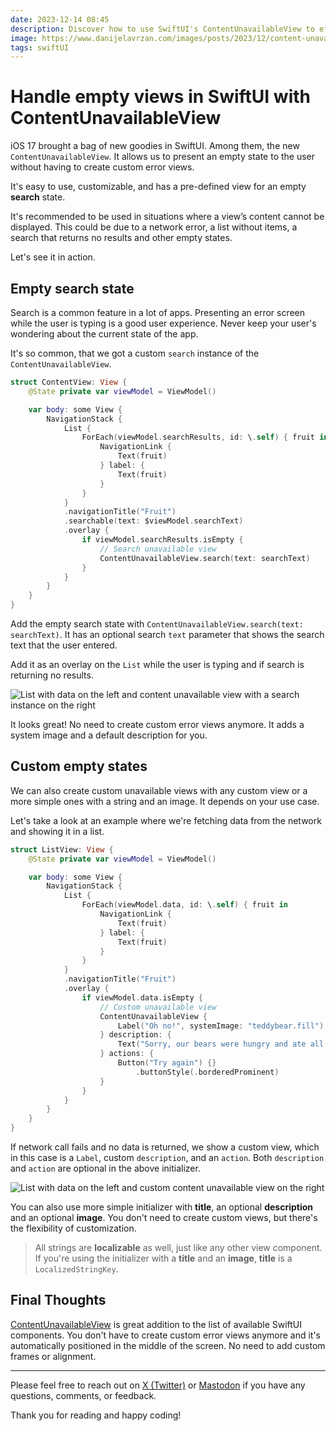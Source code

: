 ```yaml
---
date: 2023-12-14 08:45
description: Discover how to use SwiftUI's ContentUnavailableView to effortlessly handle empty views in your app. It's easy to use, customizable, and has a pre-defined view for an empty search state. Available in iOS 17.0+.
image: https://www.danijelavrzan.com/images/posts/2023/12/content-unavailable-view.png
tags: swiftUI
---
```


# Handle empty views in SwiftUI with ContentUnavailableView

iOS 17 brought a bag of new goodies in SwiftUI. Among them, the new `ContentUnavailableView`. It allows us to present an empty state to the user without having to create custom error views. 

It's easy to use, customizable, and has a pre-defined view for an empty **search** state.

It's recommended to be used in situations where a view’s content cannot be displayed. This could be due to a network error, a list without items, a search that returns no results and other empty states.

Let's see it in action.

## Empty search state

Search is a common feature in a lot of apps. Presenting an error screen while the user is typing is a good user experience. Never keep your user's wondering about the current state of the app. 

It's so common, that we got a custom `search` instance of the `ContentUnavailableView`.

```swift
struct ContentView: View {
    @State private var viewModel = ViewModel()

    var body: some View {
        NavigationStack {
            List {
                ForEach(viewModel.searchResults, id: \.self) { fruit in
                    NavigationLink {
                        Text(fruit)
                    } label: {
                        Text(fruit)
                    }
                }
            }
            .navigationTitle("Fruit")
            .searchable(text: $viewModel.searchText)
            .overlay {
                if viewModel.searchResults.isEmpty {
                    // Search unavailable view
                    ContentUnavailableView.search(text: searchText)
                }
            }
        }
    }
}
```

Add the empty search state with  `ContentUnavailableView.search(text: searchText)`. It has an optional search `text` parameter that shows the search text that the user entered. 

Add it as an overlay on the `List` while the user is typing and if search is returning no results.

![List with data on the left and content unavailable view with a search instance on the right](https://www.danijelavrzan.com/images/posts/2023/12/content-unavailable-view-01.png "List with data on the left and content unavailable view with a search instance on the right")

It looks great! No need to create custom error views anymore. It adds a system image and a default description for you.

## Custom empty states

We can also create custom unavailable views with any custom view or a more simple ones with a string and an image. It depends on your use case.

Let's take a look at an example where we're fetching data from the network and showing it in a list. 

```swift
struct ListView: View {
    @State private var viewModel = ViewModel()

    var body: some View {
        NavigationStack {
            List {
                ForEach(viewModel.data, id: \.self) { fruit in
                    NavigationLink {
                        Text(fruit)
                    } label: {
                        Text(fruit)
                    }
                }
            }
            .navigationTitle("Fruit")
            .overlay {
                if viewModel.data.isEmpty {
                    // Custom unavailable view
                    ContentUnavailableView {
                        Label("Oh no!", systemImage: "teddybear.fill")
                    } description: {
                        Text("Sorry, our bears were hungry and ate all the fruit.")
                    } actions: {
                        Button("Try again") {}
                            .buttonStyle(.borderedProminent)
                    }
                }
            }
        }
    }
}
```

If network call fails and no data is returned, we show a custom view, which in this case is a `Label`, custom `description`, and an `action`. Both `description` and `action` are optional in the above initializer.

![List with data on the left and custom content unavailable view on the right](https://www.danijelavrzan.com/images/posts/2023/12/content-unavailable-view-02.png "List with data on the left and custom content unavailable view on the right")

You can also use more simple initializer with **title**, an optional **description** and an optional **image**. You don't need to create custom views, but there's the flexibility of customization.

> All strings are **localizable** as well, just like any other view component. If you're using the initializer with a **title** and an **image**, **title** is a `LocalizedStringKey`.

## Final Thoughts

[ContentUnavailableView](https://developer.apple.com/documentation/swiftui/contentunavailableview) is great addition to the list of available SwiftUI components. You don't have to create custom error views anymore and it's automatically positioned in the middle of the screen. No need to add custom frames or alignment.

***

Please feel free to reach out on [X (Twitter)](https://twitter.com/dvrzan) or [Mastodon](https://iosdev.space/@dvrzan) if you have any questions, comments, or feedback.

Thank you for reading and happy coding!
